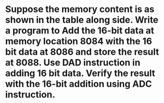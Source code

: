 # Suppose the memory content is as shown in the table along side. Write a program to Add the 16-bit data at memory location 8084 with the 16 bit data at 8086 and store the result at 8088. Use DAD instruction in adding 16 bit data. Verify the result with the 16-bit addition using ADC instruction.